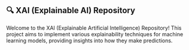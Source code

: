 ## 🔍 XAI (Explainable AI) Repository
Welcome to the XAI (Explainable Artificial Intelligence) Repository! This project aims to implement various explainability techniques for machine learning models, providing insights into how they make predictions.
